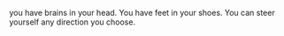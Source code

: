 you have brains in your head. You have feet in your shoes. You can steer yourself any direction you choose.